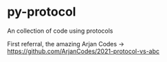# py-protocol
An collection of code using protocols

First referral, the amazing Arjan Codes -> https://github.com/ArjanCodes/2021-protocol-vs-abc
